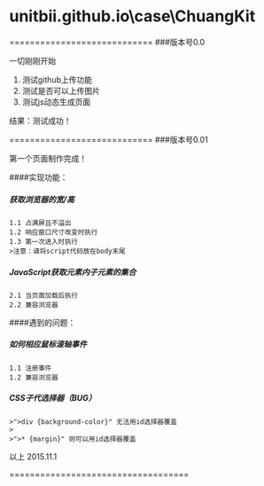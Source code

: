 # unitbii.github.io\case\ChuangKit

============================
###版本号0.0

一切刚刚开始

  1. 测试github上传功能
  2. 测试是否可以上传图片
  3. 测试js动态生成页面

结果：测试成功！

============================
###版本号0.01

第一个页面制作完成！

####实现功能：

##### 获取浏览器的宽/高

    1.1 占满屏且不溢出
    1.2 响应窗口尺寸改变时执行
    1.3 第一次进入时执行
    >注意：请将script代码放在body末尾
    
##### JavaScript获取元素内子元素的集合

    2.1 当页面加载后执行
    2.2 兼容浏览器

####遇到的问题：

##### 如何相应鼠标滚轴事件

    1.1 注册事件
    1.2 兼容浏览器
  
##### CSS子代选择器（BUG）

    >">div {background-color}" 无法用id选择器覆盖
    >
    >">* {margin}" 则可以用id选择器覆盖

以上 2015.11.1

===================================

